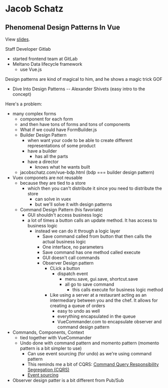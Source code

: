 # Jacob Schatz

## Phenomenal Design Patterns In Vue

View [slides](https://www.dropbox.com/s/t3wv96w03fpre1j/VueJSPhenominalDesignPatterns.key?dl=0).

Staff Developer Gitlab
  - started frontend team at GitLab
  - Meltano Data lifecycle framework
    - use Vue.js
    
Design patterns are kind of magical to him, and he shows a magic trick
GOF
- Dive Into Design Patterns -- Alexander Shivets (easy intro to the concept)

Here's a problem:
- many complex forms
  - component for each form
  - and then have tons of forms and tons of components
  - What if we could have FormBuilder.js
  - Builder Design Pattern
    - when want your code to be able to create different representations of some product
    - have a builder
      - has all the parts
    - have a director
      - knows what he wants built
  - jacobschatz.com/vue-bdp.html (bdp === builder design pattern)
- Vuex componets are not reusable
  - because they are tied to a store
    - which then you can't distribute it since you need to distribute the store
      - can solve in vuex
      - but we'll solve it with design patterns
  - Command Design Pattern (his favoriate)
    - GUI shouldn't access business logic
    - a lot of times a button calls an update method. It has access to business logic
      - instead we can do it through a logic layer
        - Save command called from button that then calls the actual business logic
        - One interface, no parameters
        - Save command has one method called execute
        - GUI doesn't call commands
        - Observer Design pattern
          - CLick a button
            - dispatch event
              - menu.save, gui.save, shortcut.save
              - all go to save command
                - this calls execute for business logic method
          - Like using a server at a restaurant acting as an intermediary between you and the chef. It allows for creating a queue of orders
            - easy to undo as well
            - everything encapsulated in the queue
            - VueCommander.com to encapsulate observer and command design pattern
- Commands, Components, Context
  - tied together with VueCommander
  - Undo done with command pattern and momento pattern (momento pattern is a bit simpler to use)
    - Can use event sourcing (for undo) as we're using command pattern
    - This reminds me a bit of CQRS: [Command Query Responsibility Segregation (CQRS)](https://microservices.io/patterns/data/cqrs.html)
    - [Event sourcing](https://microservices.io/patterns/data/event-sourcing.html)
- Observer design patter is a bit different from Pub/Sub
